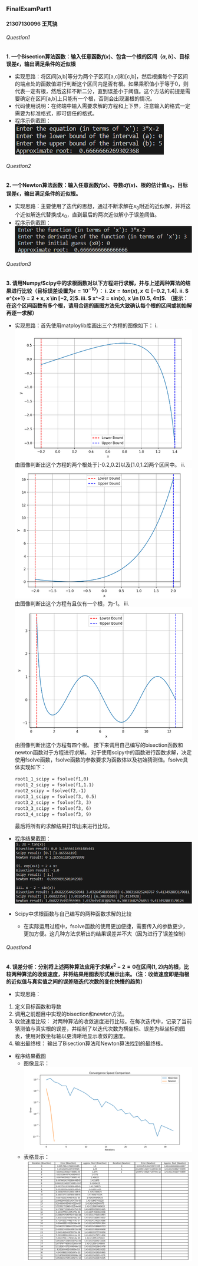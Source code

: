 ### FinalExamPart1
#### 21307130096 王芃骁
###### Question1
**1. ⼀个Bisection算法函数：输⼊任意函数$f(x)$、包含⼀个根的区间$（a, b）$、⽬标误差$\epsilon$，输出满足条件的近似根**
- 实现思路：将区间[a,b]等分为两个⼦区间[a,c]和[c,b]，然后根据每个子区间的端点处的函数值进行判断这个区间内是否有根。如果乘积值小于等于0，则代表一定有根，然后这样不断二分，直到误差小于阈值。这个方法的前提是需要确定在区间[a,b]上只能有一个根，否则会出现漏根的情况。
- 代码使用说明：在终端中输入需要求解的方程和上下界，注意输入的格式一定需要为标准格式，即可信任的格式。
- 程序示例截图：
    ![Alt text](image-1-0.png)
###### Question2
**2. ⼀个Newton算法函数：输⼊任意函数$f(x)$、导数$df(x)$、根的估计值$x_0$、⽬标误差$\epsilon$，输出满⾜条件的近似根。**
- 实现思路：主要使用了迭代的思想，通过不断求解在$x_0$附近的近似解，并将这个近似解迭代替换成$x_0$，直到最后的两次近似解小于误差阈值。
- 程序示例截图：
![Alt text](image-1-1.png)
###### Question3
**3. 请⽤Numpy/Scipy中的求根函数对以下方程进行求解，并与上述两种算法的结果进行比较（目标误差设置为$\epsilon = 10^{-10}$）：
i. $2x = tan(x), x \in [−0.2, 1.4]$.
ii. $ e^{x+1} = 2 + x, x \in [−2, 2]$.
iii. $ x^−2 = sin(x), x \in [0.5, 4π]$. （提示： 在这个区间函数有多个根，请用合适的画图方法先大致确认每个根的区间或初始解再逐⼀求解）**
- 实现思路：首先使用matploylib库画出三个方程的图像如下：
i.
![Alt text](image-1-4.png)
由图像判断出这个方程的两个根处于[-0.2,0.2]以及[1.0,1.2]两个区间中。
ii.
![Alt text](image-1-3.png)
由图像判断出这个方程有且仅有一个根，为-1。
iii.
![Alt text](image-1-2.png)
由图像判断出这个方程有四个根。
接下来调用自己编写的bisection函数和newton函数对于方程进行求解。
对于使用scipy中的函数进行函数求解，决定使用fsolve函数，fsolve函数的参数要求为函数体以及初始猜测值。fsolve具体实现如下：
    ```
    root1_1_scipy = fsolve(f1,0)
    root1_2_scipy = fsolve(f1,1.1)
    root2_scipy = fsolve(f2,-1)
    root3_1_scipy = fsolve(f3, 0.5)
    root3_2_scipy = fsolve(f3, 3)
    root3_3_scipy = fsolve(f3, 6)
    root3_4_scipy = fsolve(f3, 9)
    ```
    最后将所有的求解结果打印出来进行比较。

- 程序结果截图：
![Alt text](image-1-6.png)
- Scipy中求根函数与自己编写的两种函数求解的比较
    - 在实际运用过程中，fsolve函数的使用更加便捷，需要传入的参数更少，更加方便。这几种方法求解出的结果误差并不大（因为进行了误差控制）

###### Question4
**4. 误差分析：分别将上述两种算法应⽤于求解$x^2 − 2 = 0$在区间$(1, 2)$内的根，⽐较两种算法的收敛速度，并将结果⽤图表形式展示出来。（注：收敛速度即是指根的近似值与真实值之间的误差随迭代次数的变化快慢的趋势）**
- 实现思路：
1. 定义目标函数和导数
2. 调用之前题目中实现的bisection和newton方法。
3. 收敛速度比较： 对两种算法的收敛速度进行比较。在每次迭代中，记录了当前猜测值与真实根的误差，并绘制了以迭代次数为横坐标、误差为纵坐标的图表，使用对数坐标轴以更清晰地显示收敛的速度。
4. 输出最终根： 输出了Bisection算法和Newton算法找到的最终根。
- 程序结果截图
    - 图像显示：
        ![Alt text](image-1-7.png)
    - 表格显示：
        ![Alt text](image-1-8.png)